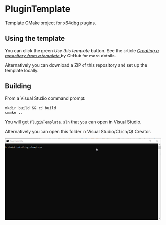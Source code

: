 # PluginTemplate

Template CMake project for x64dbg plugins.

## Using the template

You can click the green *Use this template* button. See the article [*Creating a repository from a template*
](https://docs.github.com/en/free-pro-team@latest/github/creating-cloning-and-archiving-repositories/creating-a-repository-from-a-template) by GitHub for more details.

Alternatively you can download a ZIP of this repository and set up the template locally.

## Building

From a Visual Studio command prompt:

```
mkdir build && cd build
cmake ..
```

You will get `PluginTemplate.sln` that you can open in Visual Studio.

Alternatively you can open this folder in Visual Studio/CLion/Qt Creator.

![building animation](./building.gif)

